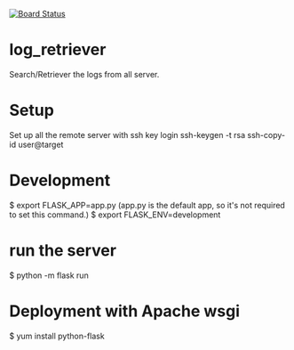 [![Board Status](https://dev.azure.com/Q17040301/cccbf8b9-4c8b-4968-997f-b1b13c1b6e94/b2cab589-c648-457b-acf0-55c467a7371d/_apis/work/boardbadge/71a2bf4f-c099-4d54-a0c0-168be6212f35)](https://dev.azure.com/Q17040301/cccbf8b9-4c8b-4968-997f-b1b13c1b6e94/_boards/board/t/b2cab589-c648-457b-acf0-55c467a7371d/Microsoft.RequirementCategory)
# log_retriever
Search/Retriever the logs from all server.

# Setup
Set up all the remote server with ssh key login
ssh-keygen -t rsa
ssh-copy-id user@target

# Development
$ export FLASK_APP=app.py (app.py is the default app, so it's not required to set this command.)
$ export FLASK_ENV=development

# run the server
$ python -m flask run

# Deployment with Apache wsgi
$ yum install python-flask
